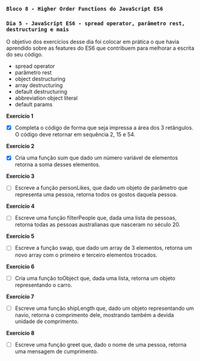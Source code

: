 ### `Bloco 8 - Higher Order Functions do JavaScript ES6`
### `Dia 5 - JavaScript ES6 - spread operator, parâmetro rest, destructuring e mais`

O objetivo dos exercícios desse dia foi colocar em prática o que havia aprendido sobre as features do ES6 que contribuem para melhorar a escrita do seu código.

- spread operator
- parâmetro rest
- object destructuring
- array destructuring
- default destructuring
- abbreviation object literal
- default params

**Exercício 1**
- [x] Completa o código de forma que seja impressa a área dos 3 retângulos. O código deve retornar em sequência 2, 15 e 54.

**Exercício 2**
- [x] Cria uma função sum que dado um número variável de elementos retorna a soma desses elementos.

**Exercício 3**
- [ ] Escreve a função personLikes, que dado um objeto de parâmetro que representa uma pessoa, retorna todos os gostos daquela pessoa.

**Exercício 4**
- [ ] Escreve uma função filterPeople que, dada uma lista de pessoas, retorna todas as pessoas australianas que nasceram no século 20.

**Exercício 5**
- [ ] Escreve a função swap, que dado um array de 3 elementos, retorna um novo array com o primeiro e terceiro elementos trocados.

**Exercício 6**
- [ ] Cria uma função toObject que, dada uma lista, retorna um objeto representando o carro.

**Exercício 7**
- [ ] Escreve uma função shipLength que, dado um objeto representando um navio, retorna o comprimento dele, mostrando também a devida unidade de comprimento.

**Exercício 8**
- [ ] Escreve uma função greet que, dado o nome de uma pessoa, retorna uma mensagem de cumprimento.

